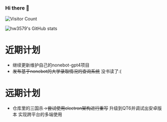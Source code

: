 ### Hi there 👋

![Visitor Count](https://profile-counter.glitch.me/hw3579/count.svg)

![hw3579's GitHub stats](https://github-readme-stats.vercel.app/api?username=hw3579&show_icons=true&theme=radical)






<!--
**hw3579/hw3579** is a ✨ _special_ ✨ repository because its `README.md` (this file) appears on your GitHub profile.

Here are some ideas to get you started:

- 🔭 I’m currently working on ...
- 🌱 I’m currently learning ...
- 👯 I’m looking to collaborate on ...
- 🤔 I’m looking for help with ...
- 💬 Ask me about ...
- 📫 How to reach me: ...
- 😄 Pronouns: ...
- ⚡ Fun fact: ...
-->


# 近期计划
- 继续更新维护自己的nonebot-gpt4项目
- ~~发布基于nonebot的大学录取情况的查询系统~~ 没书读了:(

# 远期计划
- 仓库里的三国杀->~~尝试使用electron架构进行重写~~ 升级到QT6并调试出安卓版本 实现跨平台的多端使用
